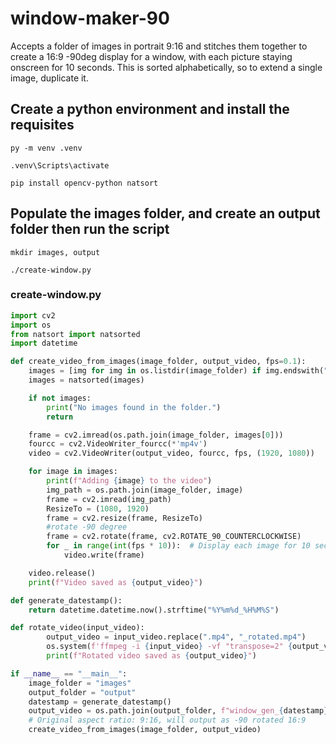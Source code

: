 # window-maker-90
Accepts a folder of images in portrait 9:16 and stitches them together to create a 16:9 -90deg display for a window, with each picture staying onscreen for 10 seconds. This is sorted alphabetically, so to extend a single image, duplicate it.

## Create a python environment and install the requisites

```
py -m venv .venv
```

```
.venv\Scripts\activate
```

```
pip install opencv-python natsort
```

## Populate the images folder, and create an output folder then run the script

```
mkdir images, output
```

```
./create-window.py
```

### create-window.py

```python
import cv2
import os
from natsort import natsorted
import datetime

def create_video_from_images(image_folder, output_video, fps=0.1):
    images = [img for img in os.listdir(image_folder) if img.endswith(".png") or img.endswith(".jpg")or img.endswith(".jpeg")]
    images = natsorted(images)

    if not images:
        print("No images found in the folder.")
        return

    frame = cv2.imread(os.path.join(image_folder, images[0]))
    fourcc = cv2.VideoWriter_fourcc(*'mp4v')
    video = cv2.VideoWriter(output_video, fourcc, fps, (1920, 1080))

    for image in images:
        print(f"Adding {image} to the video")
        img_path = os.path.join(image_folder, image)
        frame = cv2.imread(img_path)
        ResizeTo = (1080, 1920)
        frame = cv2.resize(frame, ResizeTo)
        #rotate -90 degree
        frame = cv2.rotate(frame, cv2.ROTATE_90_COUNTERCLOCKWISE)
        for _ in range(int(fps * 10)):  # Display each image for 10 seconds
            video.write(frame)

    video.release()
    print(f"Video saved as {output_video}")

def generate_datestamp():
    return datetime.datetime.now().strftime("%Y%m%d_%H%M%S")

def rotate_video(input_video):
        output_video = input_video.replace(".mp4", "_rotated.mp4")
        os.system(f'ffmpeg -i {input_video} -vf "transpose=2" {output_video}')
        print(f"Rotated video saved as {output_video}")

if __name__ == "__main__":
    image_folder = "images"
    output_folder = "output"
    datestamp = generate_datestamp()
    output_video = os.path.join(output_folder, f"window_gen_{datestamp}.mp4")
    # Original aspect ratio: 9:16, will output as -90 rotated 16:9
    create_video_from_images(image_folder, output_video)

```
